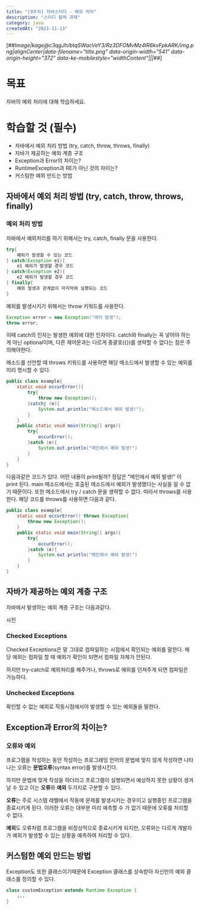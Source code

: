 ```yaml
---
title: "[9주차] 자바스터디 - 예외 처리"
description: "스터디 할래 과제"
category: java
createdAt: "2021-11-13"
---
```


[##_Image|kage@c3qgJh/btqSWacVeY3/Rz3DFOMvMz4lR6kvFpkARK/img.png|alignCenter|data-filename="title.png" data-origin-width="541" data-origin-height="372" data-ke-mobilestyle="widthContent"|||_##]

# 목표

자바의 예외 처리에 대해 학습하세요.

# 학습할 것 (필수)

- 자바에서 예외 처리 방법 (try, catch, throw, throws, finally)
- 자바가 제공하는 예외 계층 구조
- Exception과 Error의 차이는?
- RuntimeException과 RE가 아닌 것의 차이는?
- 커스텀한 예외 만드는 방법

## 자바에서 예외 처리 방법 (try, catch, throw, throws, finally)

### 예외 처리 방법

자바에서 예외처리를 하기 위해서는 try, catch, finally 문을 사용한다.

```java
try{
    예외가 발생할 수 있는 코드
} catch(Exception e1){
    e1 예외가 발생할 경우 코드
} catch(Exception e2){
    e2 예외가 발생할 경우 코드
} finally{
    예외 발생과 관계없이 마지막에 실행되는 코드
}
```

예외를 발생시키기 위해서는 throw 키워드를 사용한다.

```java
Exception error = new Exception("에러 발생");
throw error;
```

이때 catch의 인자는 발생한 예외에 대한 인자이다. catch와 finally는 꼭 넣어야 하는게 아닌 optional이며, 다른 제어문과는 다르게 중괄호({})를 생략할 수 없다는 점은 주의해야한다.

메소드를 선언할 때 throws 키워드를 사용하면 해당 메소드에서 발생할 수 있는 예외를 미리 명시할 수 있다.

```java
public class example{
    static void occurError(){
        try{
            throw new Exception();
        }catchj (e){
            System.out.println("메소드에서 예외 발생!");
        }
    }
    public static void main(String[] args){
        try{
            occurError();
        }catch (e){
            System.out.println("메인에서 예외 발생!")
        }
    }
}
```

다음과같은 코드가 있다. 어떤 내용이 print될까? 정답은 "메인에서 예외 발생!" 이 print 된다. main 메소드에서는 호출된 메소드에서 예외가 발생했다는 사실을 알 수 없기 때문이다. 또한 메소드에서 try / catch 문을 생략할 수 없다. 따라서 throws를 사용한다. 해당 코드를 throws를 사용하면 다음과 같다.

```java
public class example{
    static void occurError() throws Exception{
        throw new Exception();
    }
    public static void main(String[] args){
        try{
            occurError();
        }catch (e){
            System.out.println("메인에서 예외 발생!")
        }
    }
}
```

## 자바가 제공하는 예외 계층 구조

자바에서 발생하는 예외 계층 구조는 다음과같다.

사진

### Checked Exceptions

Checked Exceptions은 말 그대로 컴파일하는 시점에서 확인되는 예외를 말한다. 해당 예외는 컴파일 할 때 예외가 확인이 되면서 컴파일 자체가 안된다.

하지만 try-catch로 예외처리를 해주거나, throws로 예외를 던져주게 되면 컴파일은 가능하다.

### Unchecked Exceptions

확인할 수 없는 예외로 작동시점에서야 발생할 수 있는 예외들을 말한다.

## Exception과 Error의 차이는?

### 오류와 예외

프로그램을 작성하는 동안 작성하는 프로그래밍 언어의 문법에 맞지 않게 작성하면 나타나는 오류는 **문법오류**(syntax error)를 발생시킨다.

하지만 문법에 맞게 작성을 하더라고 프로그램이 실행되면서 예상하지 못한 상황이 생겨 날 수 있고 이는 **오류**와 **예외** 두가지로 구분할 수 있다.

**오류**는 주로 시스템 레벨에서 작동에 문제를 발생시키는 경우이고 실행중인 프로그램을 종료시키게 된다. 이러한 오류는 대부분 미리 예측할 수 가 없기 때문에 오류를 처리할 수 없다.

**예외**도 오류처럼 프로그램을 비정상적으로 종료시키게 되지만, 오류와는 다르게 개발자가 예외가 발생할 수 있는 상황을 예측하여 처리할 수 있다.

## 커스텀한 예외 만드는 방법

Exception도 또한 클래스이기때문에 Exception 클래스를 상속받아 자신만의 예외 클래스를 정의할 수 있다.

```java
class customException extends Runtime Exception {
    ...
}
```
